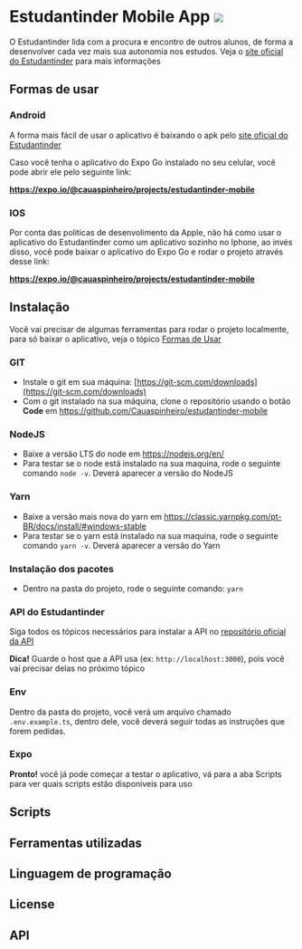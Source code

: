 # Estudantinder Mobile App <img src="https://img.shields.io/badge/Code-Expo-informational?style=flat&logo=expo&logoColor=white&color=4630eb" />

O Estudantinder lida com a procura e encontro de outros alunos, de forma a desenvolver cada vez mais sua autonomia nos estudos. Veja o [site oficial do Estudantinder](https://estudantinder.vercel.app) para mais informações

## Formas de usar

### Android

A forma mais fácil de usar o aplicativo é baixando o apk pelo [site oficial do Estudantinder](https://estudantinder.vercel.app)

Caso você tenha o aplicativo do Expo Go instalado no seu celular, você pode abrir ele pelo seguinte link:

**https://expo.io/@cauaspinheiro/projects/estudantinder-mobile**

### IOS

Por conta das politicas de desenvolimento da Apple, não há como usar o aplicativo do Estudantinder como um aplicativo sozinho no Iphone, ao invés disso, você pode baixar o aplicativo do Expo Go e rodar o projeto através desse link:

**https://expo.io/@cauaspinheiro/projects/estudantinder-mobile**

## Instalação

Você vai precisar de algumas ferramentas para rodar o projeto localmente, para só baixar o aplicativo, veja o tópico [Formas de Usar](#formas-de-usar)

### GIT

- Instale o git em sua máquina: [https://git-scm.com/downloads](https://git-scm.com/downloads)
- Com o git instalado na sua máquina, clone o repositório usando o botão **Code** em https://github.com/Cauaspinheiro/estudantinder-mobile

### NodeJS

- Baixe a versão LTS do node em <https://nodejs.org/en/>
- Para testar se o node está instalado na sua maquina, rode o seguinte comando `node -v`. Deverá aparecer a versão do NodeJS

### Yarn

- Baixe a versão mais nova do yarn em <https://classic.yarnpkg.com/pt-BR/docs/install/#windows-stable>
- Para testar se o yarn está instalado na sua maquina, rode o seguinte comando `yarn -v`. Deverá aparecer a versão do Yarn

### Instalação dos pacotes

- Dentro na pasta do projeto, rode o seguinte comando: `yarn`

### API do Estudantinder

Siga todos os tópicos necessários para instalar a API no [repositório oficial da API](https://github.com/AdamAugustinsky/estudantinder-api)

**Dica!** Guarde o host que a API usa (ex: `http://localhost:3000`), pois você vai precisar delas no próximo tópico

### Env

Dentro da pasta do projeto, você verá um arquivo chamado `.env.example.ts`, dentro dele, você deverá seguir todas as instruções que forem pedidas.

### Expo

**Pronto!** você já pode começar a testar o aplicativo, vá para a aba Scripts para ver quais scripts estão disponiveis para uso

## Scripts

## Ferramentas utilizadas

## Linguagem de programação

## License

## API
